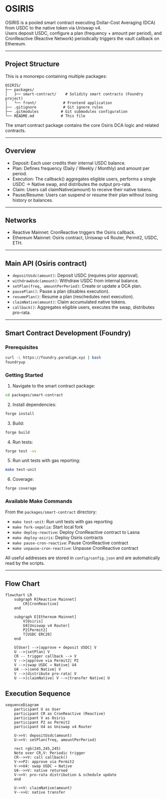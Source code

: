 # OSIRIS

OSIRIS is a pooled smart contract executing Dollar-Cost Averaging (DCA) from USDC to the native token via Uniswap v4.  
Users deposit USDC, configure a plan (frequency + amount per period), and CronReactive (Reactive Network) periodically triggers the vault callback on Ethereum.

---

## Project Structure

This is a monorepo containing multiple packages:

```
OSIRIS/
├── packages/
│   ├── smart-contract/    # Solidity smart contracts (Foundry project)
│   └── front/            # Frontend application
├── .gitignore            # Git ignore rules
├── .gitmodules          # Git submodules configuration
└── README.md            # This file
```

The smart contract package contains the core Osiris DCA logic and related contracts.

---

## Overview

- Deposit: Each user credits their internal USDC balance.  
- Plan: Defines frequency (Daily / Weekly / Monthly) and amount per period.  
- Execution: The callback() aggregates eligible users, performs a single USDC → Native swap, and distributes the output pro-rata.  
- Claim: Users call claimNative(amount) to receive their native tokens.  
- Pause/Resume: Users can suspend or resume their plan without losing history or balances.

---

## Networks

- Reactive Mainnet: CronReactive triggers the Osiris callback.
- Ethereum Mainnet: Osiris contract, Uniswap v4 Router, Permit2, USDC, ETH.

---

## Main API (Osiris contract)

- `depositUsdc(amount)`: Deposit USDC (requires prior approval).  
- `withdrawUsdc(amount)`: Withdraw USDC from internal balance.  
- `setPlan(freq, amountPerPeriod)`: Create or update a DCA plan.  
- `pausePlan()`: Pause a plan (disables execution).  
- `resumePlan()`: Resume a plan (reschedules next execution).  
- `claimNative(amount)`: Claim accumulated native tokens.  
- `callback()`: Aggregates eligible users, executes the swap, distributes pro-rata.

---

## Smart Contract Development (Foundry)

### Prerequisites

```bash
curl -L https://foundry.paradigm.xyz | bash
foundryup
```

### Getting Started

1. Navigate to the smart contract package:

```bash
cd packages/smart-contract
```

2. Install dependencies:

```bash
forge install
```

3. Build:

```bash
forge build
```

4. Run tests:

```bash
forge test -vv
```

5. Run unit tests with gas reporting:

```bash
make test-unit
```

6. Coverage:

```bash
forge coverage
```

### Available Make Commands

From the `packages/smart-contract` directory:

- `make test-unit`: Run unit tests with gas reporting
- `make fork-sepolia`: Start local fork
- `make deploy-reactive`: Deploy CronReactive contract to Lasna
- `make deploy-osiris`: Deploy Osiris contracts
- `make pause-cron-reactive`: Pause CronReactive contract
- `make unpause-cron-reactive`: Unpause CronReactive contract

All useful addresses are stored in `config/config.json` and are automatically read by the scripts.

---

## Flow Chart

```mermaid
flowchart LR
    subgraph R[Reactive Mainnet]
        CR[CronReactive]
    end

    subgraph E[Ethereum Mainnet]
        V[Osiris]
        U4[Uniswap v4 Router]
        P2[Permit2]
        T[USDC ERC20]
    end

    U[User] -->|approve + deposit USDC| V
    U -->|setPlan| V
    CR -- trigger callback --> V
    V -->|approve via Permit2| P2
    V -->|swap USDC → Native| U4
    U4 -->|send Native| V
    V -->|distribute pro-rata| V
    U -->|claimNative| V -->|transfer Native| U
```

## Execution Sequence

```mermaid
sequenceDiagram
    participant U as User
    participant CR as CronReactive (Reactive)
    participant V as Osiris
    participant P2 as Permit2
    participant U4 as Uniswap v4 Router

    U->>V: depositUsdc(amount)
    U->>V: setPlan(freq, amountPerPeriod)

    rect rgb(245,245,245)
    Note over CR,V: Periodic trigger
    CR-->>V: call callback()
    V->>P2: approve via Permit2
    V->>U4: swap USDC → Native
    U4-->>V: native returned
    V->>V: pro-rata distribution & schedule update
    end

    U->>V: claimNative(amount)
    V-->>U: native transfer
```
